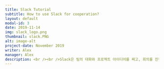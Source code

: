 ```yaml
---
title: Slack Tutorial
subtitle: How to use Slack for cooperation?
layout: default
modal-id: 3
date: 2019-11-14
img: slack_logo.png
thumbnail: slack.PNG
alt: image-alt
project-date: November 2019
writer: Alex
manager: Alex
description: <br /><br />Slack은 팀의 대화와 프로젝트 아이디어를 짜고, 회의를 진행할 수 있는 툴입니다.<br />Slack을 처음 접하셨다면 다음 아래의 초대 링크를 클릭합니다.<br /><br /> https://join.slack.com/t/teamnerd-workspace/shared_invite/<br />enQtODQ0OTE3MzEwNjU4LWU1MGUxMjczOGQ5MDNmMT<br />JlODRmYjg5YTlhM2QwZWEyMDA1ZDE3MDgzZjJlOWI2ZjczZGVkNTNmZTY0MmY0ZTg<br /><br /><br /><br /><br /><img src="/img/portfolio/slack_1.PNG" width="90%"></img><br />이메일을 입력후 나오는 페이지입니다. 이후 이메일 인증을 완료하면 다음과 같이 나오게 됩니다.<br /><br /><img src="/img/portfolio/slack_2.PNG" width="90%"></img><br />중요한 점은 Slack은 Workspace마다의 계정이 필요하므로, 다른 곳에서 가입하셨더라도<br />이 Workspace에서 다시 가입을 하는 절차를 거쳐야합니다.<br /><br />Slack은 직관적으로 잘만들어졌기 때문에, 큰 설명이 필요 없지만,<br /> 좀 더 효과적인 의사소통을 위한 팁들을 다음 링크에 남깁니다.<br /><br /> https://gonna-be.tistory.com/29<br />
---
```

